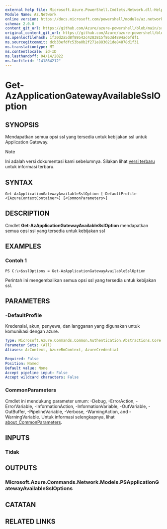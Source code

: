 ```yaml
---
external help file: Microsoft.Azure.PowerShell.Cmdlets.Network.dll-Help.xml
Module Name: Az.Network
online version: https://docs.microsoft.com/powershell/module/az.network/get-azapplicationgatewayavailablessloption
schema: 2.0.0
content_git_url: https://github.com/Azure/azure-powershell/blob/main/src/Network/Network/help/Get-AzApplicationGatewayAvailableSslOption.md
original_content_git_url: https://github.com/Azure/azure-powershell/blob/main/src/Network/Network/help/Get-AzApplicationGatewayAvailableSslOption.md
ms.openlocfilehash: 1f30d2a5d8f89542c4283815f863d4894ad6fdf1
ms.sourcegitcommit: dcb33efdfc53ba0b2f271e883021de84878d1f31
ms.translationtype: MT
ms.contentlocale: id-ID
ms.lasthandoff: 04/14/2022
ms.locfileid: "141864212"
---
```

# Get-AzApplicationGatewayAvailableSslOption

## SYNOPSIS
Mendapatkan semua opsi ssl yang tersedia untuk kebijakan ssl untuk Application Gateway.

> [!NOTE]
>Ini adalah versi dokumentasi kami sebelumnya. Silakan lihat [versi terbaru](/powershell/module/az.network/get-azapplicationgatewayavailablessloption) untuk informasi terbaru.

## SYNTAX

```
Get-AzApplicationGatewayAvailableSslOption [-DefaultProfile <IAzureContextContainer>] [<CommonParameters>]
```

## DESCRIPTION
Cmdlet **Get-AzApplicationGatewayAvailableSslOption** mendapatkan semua opsi ssl yang tersedia untuk kebijakan ssl

## EXAMPLES

### Contoh 1
```
PS C:\>$sslOptions = Get-AzApplicationGatewayAvailableSslOption
```

Perintah ini mengembalikan semua opsi ssl yang tersedia untuk kebijakan ssl.

## PARAMETERS

### -DefaultProfile
Kredensial, akun, penyewa, dan langganan yang digunakan untuk komunikasi dengan azure.

```yaml
Type: Microsoft.Azure.Commands.Common.Authentication.Abstractions.Core.IAzureContextContainer
Parameter Sets: (All)
Aliases: AzContext, AzureRmContext, AzureCredential

Required: False
Position: Named
Default value: None
Accept pipeline input: False
Accept wildcard characters: False
```

### CommonParameters
Cmdlet ini mendukung parameter umum: -Debug, -ErrorAction, -ErrorVariable, -InformationAction, -InformationVariable, -OutVariable, -OutBuffer, -PipelineVariable, -Verbose, -WarningAction, and -WarningVariable. Untuk informasi selengkapnya, lihat [about_CommonParameters](http://go.microsoft.com/fwlink/?LinkID=113216).

## INPUTS

### Tidak

## OUTPUTS

### Microsoft.Azure.Commands.Network.Models.PSApplicationGatewayAvailableSslOptions

## CATATAN

## RELATED LINKS
